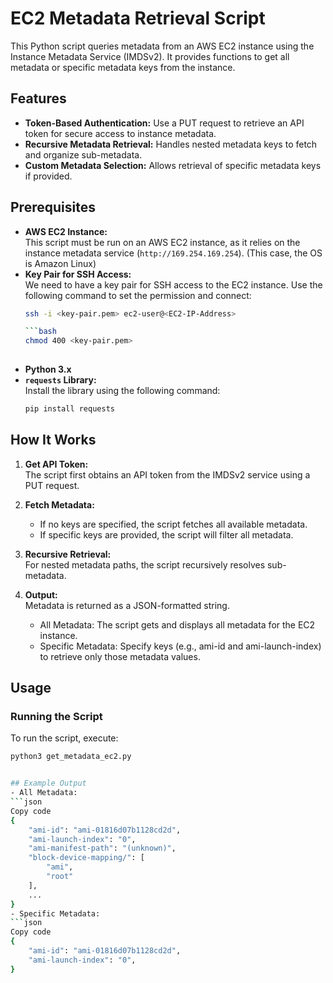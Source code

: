 # EC2 Metadata Retrieval Script

This Python script queries metadata from an AWS EC2 instance using the Instance Metadata Service (IMDSv2). It provides functions to get all metadata or specific metadata keys from the instance.

## Features

- **Token-Based Authentication:** Use a PUT request to retrieve an API token for secure access to instance metadata.
- **Recursive Metadata Retrieval:** Handles nested metadata keys to fetch and organize sub-metadata.
- **Custom Metadata Selection:** Allows retrieval of specific metadata keys if provided.

## Prerequisites

- **AWS EC2 Instance:**  
  This script must be run on an AWS EC2 instance, as it relies on the instance metadata service (`http://169.254.169.254`). (This case, the OS is Amazon Linux)
- **Key Pair for SSH Access:**  
 We need to have a key pair for SSH access to the EC2 instance. Use the following command to set the permission and connect:
  ```bash
  ssh -i <key-pair.pem> ec2-user@<EC2-IP-Address>

  ```bash
  chmod 400 <key-pair.pem>
   
- **Python 3.x**
- **`requests` Library:**  
  Install the library using the following command:
  ```bash
  pip install requests

## How It Works

1. **Get API Token:**  
   The script first obtains an API token from the IMDSv2 service using a PUT request.
   
2. **Fetch Metadata:**  
   - If no keys are specified, the script fetches all available metadata.
   - If specific keys are provided, the script will filter all metadata.
   
3. **Recursive Retrieval:**  
   For nested metadata paths, the script recursively resolves sub-metadata.

4. **Output:**  
   Metadata is returned as a JSON-formatted string.
   - All Metadata: The script gets and displays all metadata for the EC2 instance.
   - Specific Metadata: Specify keys (e.g., ami-id and ami-launch-index) to retrieve only those metadata values.

## Usage

### Running the Script
To run the script, execute:

```bash
python3 get_metadata_ec2.py


## Example Output
- All Metadata:
```json
Copy code
{
    "ami-id": "ami-01816d07b1128cd2d",
    "ami-launch-index": "0",
    "ami-manifest-path": "(unknown)",
    "block-device-mapping/": [
        "ami",
        "root"
    ],
    ...
}
- Specific Metadata:
```json
Copy code
{
    "ami-id": "ami-01816d07b1128cd2d",
    "ami-launch-index": "0",
}